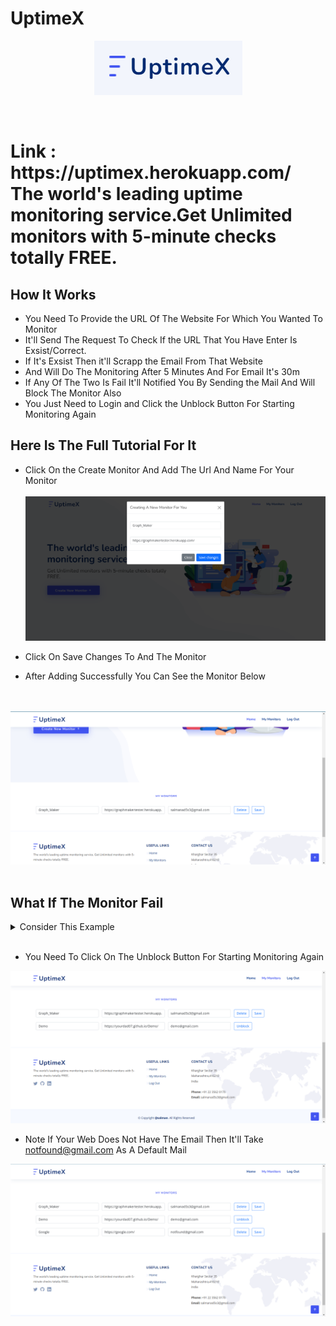 # UptimeX

<p align="center">
<img src="Images/logo.png" alt="Logo">
</p>
<br>
<h1>Link : https://uptimex.herokuapp.com/ <br>
The world's leading uptime monitoring service.Get Unlimited monitors with 5-minute checks totally FREE.</h1>
<h2>How It Works</h2>

- You Need To Provide the URL Of The Website For Which You Wanted To Monitor
- It'll Send The Request To Check If the URL That You Have Enter Is Exsist/Correct.
- If It's Exsist Then it'll Scrapp the Email From That Website
- And Will Do The Monitoring After 5 Minutes And For Email It's 30m
- If Any Of The Two Is Fail It'll Notified You By Sending the Mail And Will Block The Monitor Also
- You Just Need to Login and Click the Unblock Button For Starting Monitoring Again

<h2>Here Is The Full Tutorial For It</h2>

- Click On the Create Monitor And Add The Url And Name For Your Monitor
  <br>
  <br>
  <img src="Images/addingmonitor.png" alt="Adding Monitor">
  <br>

- Click On Save Changes To And The Monitor
- After Adding Successfully You Can See the Monitor Below
<br>
<br>
<img src="Images/WhereToSee.png" alt="Where To See">
<br>
<br>
<h2>What If The Monitor Fail</h2>

<details><summary>Consider This Example</summary>
<p>

#### Creating Simple HTML And Deploying via Github Pages

</p>
<img src="Images/Demo.png" alt="Demo">

### Now Creating The Monitor

<img src="Images/Demo-addmonitor.png" alt="Demo Add Monitor">

### After Removing From The Github Pages We got The Mail

<img src="Images/mail.png" alt="Mail">
</details>
<br>

- You Need To Click On The Unblock Button For Starting Monitoring Again

<img src="Images/Unblock.png" alt="Unblock">
<br>

- Note If Your Web Does Not Have The Email Then It'll Take notfound@gmail.com As A Default Mail

<img src="Images/NotFoundMail.png" alt="NotFoundMail">

